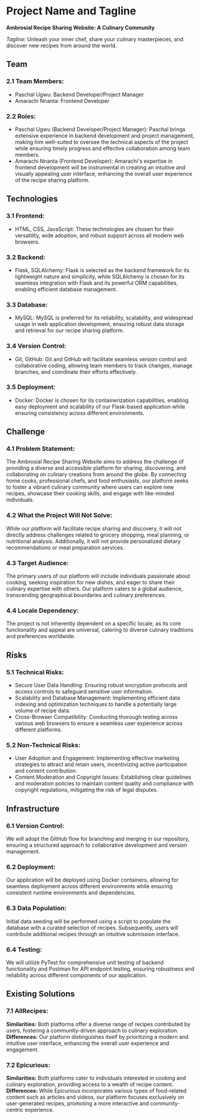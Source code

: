 # Project Name and Tagline
**Ambrosial Recipe Sharing Website: A Culinary Community**

*Tagline:* Unleash your inner chef, share your culinary masterpieces, and discover new recipes from around the world.

## Team
### 2.1 Team Members:
- Paschal Ugwu: Backend Developer/Project Manager
- Amarachi Nnanta: Frontend Developer

### 2.2 Roles:
- Paschal Ugwu (Backend Developer/Project Manager): Paschal brings extensive experience in backend development and project management, making him well-suited to oversee the technical aspects of the project while ensuring timely progress and effective collaboration among team members.
- Amarachi Nnanta (Frontend Developer): Amarachi's expertise in frontend development will be instrumental in creating an intuitive and visually appealing user interface, enhancing the overall user experience of the recipe sharing platform.

## Technologies
### 3.1 Frontend:
- HTML, CSS, JavaScript: These technologies are chosen for their versatility, wide adoption, and robust support across all modern web browsers.
### 3.2 Backend:
- Flask, SQLAlchemy: Flask is selected as the backend framework for its lightweight nature and simplicity, while SQLAlchemy is chosen for its seamless integration with Flask and its powerful ORM capabilities, enabling efficient database management.
### 3.3 Database:
- MySQL: MySQL is preferred for its reliability, scalability, and widespread usage in web application development, ensuring robust data storage and retrieval for our recipe sharing platform.
### 3.4 Version Control:
- Git, GitHub: Git and GitHub will facilitate seamless version control and collaborative coding, allowing team members to track changes, manage branches, and coordinate their efforts effectively.
### 3.5 Deployment:
- Docker: Docker is chosen for its containerization capabilities, enabling easy deployment and scalability of our Flask-based application while ensuring consistency across different environments.

## Challenge
### 4.1 Problem Statement:
The Ambrosial Recipe Sharing Website aims to address the challenge of providing a diverse and accessible platform for sharing, discovering, and collaborating on culinary creations from around the globe. By connecting home cooks, professional chefs, and food enthusiasts, our platform seeks to foster a vibrant culinary community where users can explore new recipes, showcase their cooking skills, and engage with like-minded individuals.
### 4.2 What the Project Will Not Solve:
While our platform will facilitate recipe sharing and discovery, it will not directly address challenges related to grocery shopping, meal planning, or nutritional analysis. Additionally, it will not provide personalized dietary recommendations or meal preparation services.
### 4.3 Target Audience:
The primary users of our platform will include individuals passionate about cooking, seeking inspiration for new dishes, and eager to share their culinary expertise with others. Our platform caters to a global audience, transcending geographical boundaries and culinary preferences.
### 4.4 Locale Dependency:
The project is not inherently dependent on a specific locale, as its core functionality and appeal are universal, catering to diverse culinary traditions and preferences worldwide.

## Risks
### 5.1 Technical Risks:
- Secure User Data Handling: Ensuring robust encryption protocols and access controls to safeguard sensitive user information.
- Scalability and Database Management: Implementing efficient data indexing and optimization techniques to handle a potentially large volume of recipe data.
- Cross-Browser Compatibility: Conducting thorough testing across various web browsers to ensure a seamless user experience across different platforms.
### 5.2 Non-Technical Risks:
- User Adoption and Engagement: Implementing effective marketing strategies to attract and retain users, incentivizing active participation and content contribution.
- Content Moderation and Copyright Issues: Establishing clear guidelines and moderation policies to maintain content quality and compliance with copyright regulations, mitigating the risk of legal disputes.

## Infrastructure
### 6.1 Version Control:
We will adopt the GitHub flow for branching and merging in our repository, ensuring a structured approach to collaborative development and version management.
### 6.2 Deployment:
Our application will be deployed using Docker containers, allowing for seamless deployment across different environments while ensuring consistent runtime environments and dependencies.
### 6.3 Data Population:
Initial data seeding will be performed using a script to populate the database with a curated selection of recipes. Subsequently, users will contribute additional recipes through an intuitive submission interface.
### 6.4 Testing:
We will utilize PyTest for comprehensive unit testing of backend functionality and Postman for API endpoint testing, ensuring robustness and reliability across different components of our application.

## Existing Solutions
### 7.1 AllRecipes:
**Similarities:** Both platforms offer a diverse range of recipes contributed by users, fostering a community-driven approach to culinary exploration.
**Differences:** Our platform distinguishes itself by prioritizing a modern and intuitive user interface, enhancing the overall user experience and engagement.
### 7.2 Epicurious:
**Similarities:** Both platforms cater to individuals interested in cooking and culinary exploration, providing access to a wealth of recipe content.
**Differences:** While Epicurious incorporates various types of food-related content such as articles and videos, our platform focuses exclusively on user-generated recipes, promoting a more interactive and community-centric experience.
